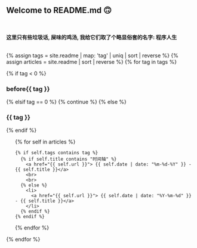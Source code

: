 ## Welcome to README.md 🙃
<br>

**这里只有些垃圾话, 屎味的鸡汤, 我给它们取了个略显俗套的名字: 程序人生**
<br>
<br>

{% assign tags =  site.readme | map: 'tag' | uniq | sort | reverse %}
{% assign articles = site.readme | sort | reverse %}
{% for tag in tags %}

  {% if tag < 0 %}
  <h3>before{{ tag }} </h3>  
  {% elsif tag == 0 %}
    {% continue %}
  {% else %}
  <h3>{{ tag }}</h3>
  {% endif %}

  <ul>
  {% for self in articles %}

    {% if self.tags contains tag %}
      {% if self.title contains "时间轴" %}
        <a href="{{ self.url }}"> {{ self.date | date: "%m-%d-%Y" }} - {{ self.title }}</a>
        <br>
        <br>
      {% else %}
        <li>
          <a href="{{ self.url }}"> {{ self.date | date: "%Y-%m-%d" }} - {{ self.title }}</a>
        </li>
      {% endif %}
    {% endif %}

  {% endfor %}
  </ul>
{% endfor %}
